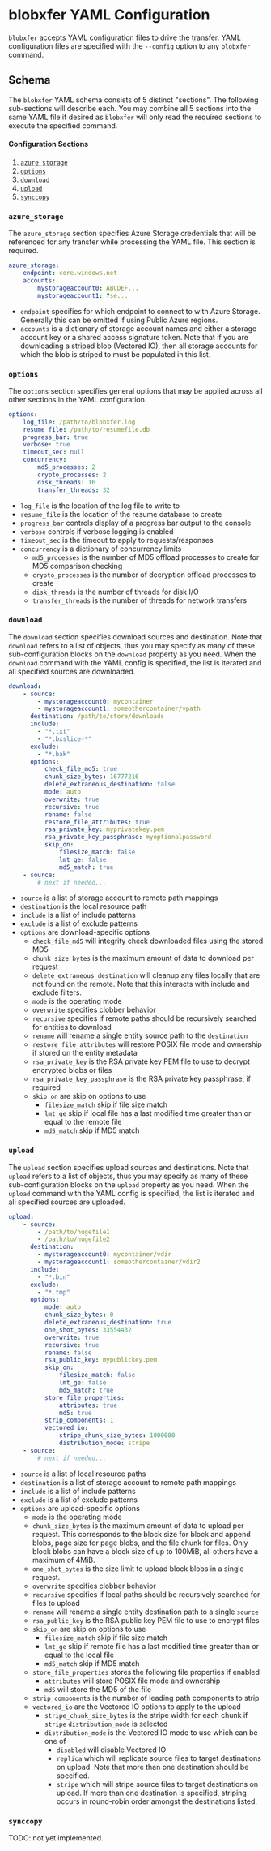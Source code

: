 # blobxfer YAML Configuration
`blobxfer` accepts YAML configuration files to drive the transfer. YAML
configuration files are specified with the `--config` option to any
`blobxfer` command.

## Schema
The `blobxfer` YAML schema consists of 5 distinct "sections". The following
sub-sections will describe each. You may combine all 5 sections into the
same YAML file if desired as `blobxfer` will only read the required sections
to execute the specified command.

#### Configuration Sections
1. [`azure_storage`](#azure-storage)
2. [`options`](#options)
3. [`download`](#download)
4. [`upload`](#upload)
5. [`synccopy`](#synccopy)

### <a name="azure-storage"></a>`azure_storage`
The `azure_storage` section specifies Azure Storage credentials that will
be referenced for any transfer while processing the YAML file. This section
is required.

```yaml
azure_storage:
    endpoint: core.windows.net
    accounts:
        mystorageaccount0: ABCDEF...
        mystorageaccount1: ?se...
```

* `endpoint` specifies for which endpoint to connect to with Azure Storage.
Generally this can be omitted if using Public Azure regions.
* `accounts` is a dictionary of storage account names and either a
storage account key or a shared access signature token. Note that if you
are downloading a striped blob (Vectored IO), then all storage accounts for
which the blob is striped to must be populated in this list.

### <a name="options"></a>`options`
The `options` section specifies general options that may be applied across
all other sections in the YAML configuration.

```yaml
options:
    log_file: /path/to/blobxfer.log
    resume_file: /path/to/resumefile.db
    progress_bar: true
    verbose: true
    timeout_sec: null
    concurrency:
        md5_processes: 2
        crypto_processes: 2
        disk_threads: 16
        transfer_threads: 32
```

* `log_file` is the location of the log file to write to
* `resume_file` is the location of the resume database to create
* `progress_bar` controls display of a progress bar output to the console
* `verbose` controls if verbose logging is enabled
* `timeout_sec` is the timeout to apply to requests/responses
* `concurrency` is a dictionary of concurrency limits
  * `md5_processes` is the number of MD5 offload processes to create for
    MD5 comparison checking
  * `crypto_processes` is the number of decryption offload processes to create
  * `disk_threads` is the number of threads for disk I/O
  * `transfer_threads` is the number of threads for network transfers

### <a name="download"></a>`download`
The `download` section specifies download sources and destination. Note
that `download` refers to a list of objects, thus you may specify as many
of these sub-configuration blocks on the `download` property as you need.
When the `download` command with the YAML config is specified, the list
is iterated and all specified sources are downloaded.

```yaml
download:
    - source:
        - mystorageaccount0: mycontainer
        - mystorageaccount1: someothercontainer/vpath
      destination: /path/to/store/downloads
      include:
        - "*.txt"
        - "*.bxslice-*"
      exclude:
        - "*.bak"
      options:
          check_file_md5: true
          chunk_size_bytes: 16777216
          delete_extraneous_destination: false
          mode: auto
          overwrite: true
          recursive: true
          rename: false
          restore_file_attributes: true
          rsa_private_key: myprivatekey.pem
          rsa_private_key_passphrase: myoptionalpassword
          skip_on:
              filesize_match: false
              lmt_ge: false
              md5_match: true
    - source:
        # next if needed...
```

* `source` is a list of storage account to remote path mappings
* `destination` is the local resource path
* `include` is a list of include patterns
* `exclude` is a list of exclude patterns
* `options` are download-specific options
  * `check_file_md5` will integrity check downloaded files using the stored MD5
  * `chunk_size_bytes` is the maximum amount of data to download per request
  * `delete_extraneous_destination` will cleanup any files locally that are
    not found on the remote. Note that this interacts with include and
    exclude filters.
  * `mode` is the operating mode
  * `overwrite` specifies clobber behavior
  * `recursive` specifies if remote paths should be recursively searched for
    entities to download
  * `rename` will rename a single entity source path to the `destination`
  * `restore_file_attributes` will restore POSIX file mode and ownership if
    stored on the entity metadata
  * `rsa_private_key` is the RSA private key PEM file to use to decrypt
    encrypted blobs or files
  * `rsa_private_key_passphrase` is the RSA private key passphrase, if required
  * `skip_on` are skip on options to use
    * `filesize_match` skip if file size match
    * `lmt_ge` skip if local file has a last modified time greater than or
      equal to the remote file
    * `md5_match` skip if MD5 match

### <a name="upload"></a>`upload`
The `upload` section specifies upload sources and destinations. Note
that `upload` refers to a list of objects, thus you may specify as many
of these sub-configuration blocks on the `upload` property as you need.
When the `upload` command with the YAML config is specified, the list
is iterated and all specified sources are uploaded.

```yaml
upload:
    - source:
        - /path/to/hugefile1
        - /path/to/hugefile2
      destination:
        - mystorageaccount0: mycontainer/vdir
        - mystorageaccount1: someothercontainer/vdir2
      include:
        - "*.bin"
      exclude:
        - "*.tmp"
      options:
          mode: auto
          chunk_size_bytes: 0
          delete_extraneous_destination: true
          one_shot_bytes: 33554432
          overwrite: true
          recursive: true
          rename: false
          rsa_public_key: mypublickey.pem
          skip_on:
              filesize_match: false
              lmt_ge: false
              md5_match: true
          store_file_properties:
              attributes: true
              md5: true
          strip_components: 1
          vectored_io:
              stripe_chunk_size_bytes: 1000000
              distribution_mode: stripe
    - source:
        # next if needed...
```

* `source` is a list of local resource paths
* `destination` is a list of storage account to remote path mappings
* `include` is a list of include patterns
* `exclude` is a list of exclude patterns
* `options` are upload-specific options
  * `mode` is the operating mode
  * `chunk_size_bytes` is the maximum amount of data to upload per request.
    This corresponds to the block size for block and append blobs, page size
    for page blobs, and the file chunk for files. Only block blobs can have
    a block size of up to 100MiB, all others have a maximum of 4MiB.
  * `one_shot_bytes` is the size limit to upload block blobs in a single
    request.
  * `overwrite` specifies clobber behavior
  * `recursive` specifies if local paths should be recursively searched for
    files to upload
  * `rename` will rename a single entity destination path to a single `source`
  * `rsa_public_key` is the RSA public key PEM file to use to encrypt files
  * `skip_on` are skip on options to use
    * `filesize_match` skip if file size match
    * `lmt_ge` skip if remote file has a last modified time greater than or
      equal to the local file
    * `md5_match` skip if MD5 match
  * `store_file_properties` stores the following file properties if enabled
    * `attributes` will store POSIX file mode and ownership
    * `md5` will store the MD5 of the file
  * `strip_components` is the number of leading path components to strip
  * `vectored_io` are the Vectored IO options to apply to the upload
    * `stripe_chunk_size_bytes` is the stripe width for each chunk if `stripe`
      `distribution_mode` is selected
    * `distribution_mode` is the Vectored IO mode to use which can be one of
      * `disabled` will disable Vectored IO
      * `replica` which will replicate source files to target destinations on
        upload. Note that more than one destination should be specified.
      * `stripe` which will stripe source files to target destinations on
        upload. If more than one destination is specified, striping occurs in
        round-robin order amongst the destinations listed.

### <a name="synccopy"></a>`synccopy`
TODO: not yet implemented.
